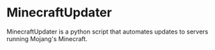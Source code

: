 MinecraftUpdater
================

MinecraftUpdater is a python script that automates updates to servers running Mojang's Minecraft.

